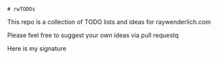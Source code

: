 	# rwTODOs





This repo is a collection of TODO lists and ideas for raywenderlich.com


Please feel free to suggest your own ideas via pull requestq


Here is my signature
